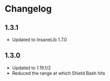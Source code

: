 # Changelog

## 1.3.1
* Updated to InsaneLib 1.7.0

## 1.3.0
* Updated to 1.19.1/2
* Reduced the range at which Shield Bash hits